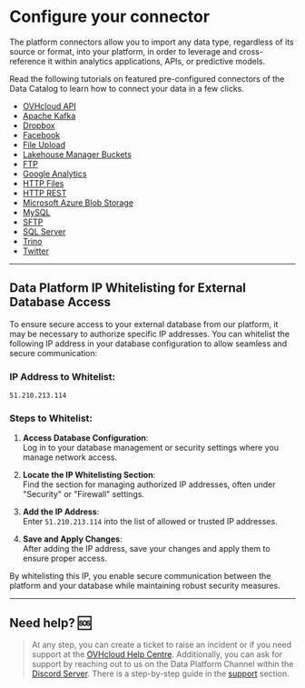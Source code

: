 # Configure your connector

The platform connectors allow you to import any data type, regardless of its source or format, into your platform, in order to leverage and cross-reference it within analytics applications, APIs, or predictive models. 

Read the following tutorials on featured pre-configured connectors of the Data Catalog to learn how to connect your data in a few clicks. 

- [OVHcloud API](/en/product/data-catalog/sources/connectors/OVHcloud-API/index.md)
- [Apache Kafka](/en/product/data-catalog/sources/connectors/kafka/index.md)
- [Dropbox](/en/product/data-catalog/sources/connectors/dropbox/index.md)
- [Facebook](/en/product/data-catalog/sources/connectors/facebook/index.md)
- [File Upload](/en/product/data-catalog/sources/connectors/upload-files/index.md)
- [Lakehouse Manager Buckets](/en/product/data-catalog/sources/connectors/forepaas-buckets/index)
- [FTP](/en/product/data-catalog/sources/connectors/ftp/index.md)
- [Google Analytics](/en/product/data-catalog/sources/connectors/google_analytics/index.md)
- [HTTP Files](/en/product/data-catalog/sources/connectors/http/index.md)
- [HTTP REST](/en/product/data-catalog/sources/connectors/rest/index.md)
- [Microsoft Azure Blob Storage](/en/product/data-catalog/sources/connectors/blob-storage/index.md)
- [MySQL](/en/product/data-catalog/sources/connectors/mysql/index.md)
- [SFTP](/en/product/data-catalog/sources/connectors/sftp/index.md)
- [SQL Server](/en/product/data-catalog/sources/connectors/sql-server/index.md)
- [Trino](/en/product/data-catalog/sources/connectors/trino/index.md)
- [Twitter](/en/product/data-catalog/sources/connectors/twitter/index.md)

---

## Data Platform IP Whitelisting for External Database Access

To ensure secure access to your external database from our platform, it may be necessary to authorize specific IP addresses. You can whitelist the following IP address in your database configuration to allow seamless and secure communication:

### IP Address to Whitelist:
`51.210.213.114`

### Steps to Whitelist:
1. **Access Database Configuration**:  
   Log in to your database management or security settings where you manage network access.

2. **Locate the IP Whitelisting Section**:  
   Find the section for managing authorized IP addresses, often under "Security" or "Firewall" settings.

3. **Add the IP Address**:  
   Enter `51.210.213.114` into the list of allowed or trusted IP addresses.

4. **Save and Apply Changes**:  
   After adding the IP address, save your changes and apply them to ensure proper access.

By whitelisting this IP, you enable secure communication between the platform and your database while maintaining robust security measures.

---
##  Need help? 🆘

> At any step, you can create a ticket to raise an incident or if you need support at the [OVHcloud Help Centre](https://help.ovhcloud.com/csm/fr-home?id=csm_index). Additionally, you can ask for support by reaching out to us on the Data Platform Channel within the [Discord Server](https://discord.com/channels/850031577277792286/1163465539981672559). There is a step-by-step guide in the [support](/en/support/index.md) section.